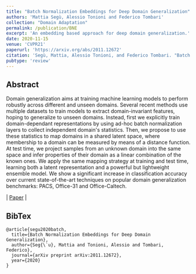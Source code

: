 ```yaml
---
title: "Batch Normalization Embeddings for Deep Domain Generalization"
authors: 'Mattia Segù, Alessio Tonioni and Federico Tombari'
collection: "Domain Adaptation"
permalink: /publication/BNE
excerpt: 'An embedding based approach for deep domain generalization.'
date: 2020-11-15
venue: 'CVPR21'
paperurl: 'https://arxiv.org/abs/2011.12672'
citation: 'Segù, Mattia, Alessio Tonioni, and Federico Tombari. "Batch Normalization Embeddings for Deep Domain Generalization." arXiv preprint arXiv:2011.12672 (2020).'
pubtype: 'review'
---
```


## Abstract

Domain generalization aims at training machine learning models to perform robustly across different and unseen domains. Several recent methods use multiple datasets to train models to extract domain-invariant features, hoping to generalize to unseen domains. Instead, first we explicitly train domain-dependant representations by using ad-hoc batch normalization layers to collect independent domain's statistics. Then, we propose to use these statistics to map domains in a shared latent space, where membership to a domain can be measured by means of a distance function. At test time, we project samples from an unknown domain into the same space and infer properties of their domain as a linear combination of the known ones. We apply the same mapping strategy at training and test time, learning both a latent representation and a powerful but lightweight ensemble model. We show a significant increase in classification accuracy over current state-of-the-art techniques on popular domain generalization benchmarks: PACS, Office-31 and Office-Caltech. 

| [Paper](https://arxiv.org/abs/2011.12672) |

## BibTex 

```
@article{segu2020batch,
  title={Batch Normalization Embeddings for Deep Domain Generalization},
  author={Seg{\`u}, Mattia and Tonioni, Alessio and Tombari, Federico},
  journal={arXiv preprint arXiv:2011.12672},
  year={2020}
}

```